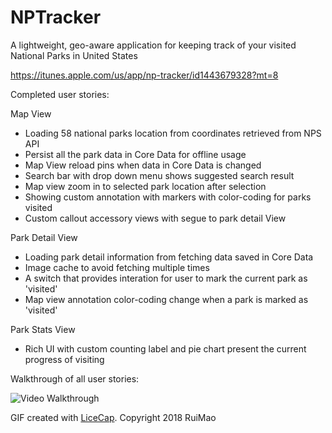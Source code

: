 # NPTracker

A lightweight, geo-aware application for keeping track of your visited National Parks in United States 

https://itunes.apple.com/us/app/np-tracker/id1443679328?mt=8


Completed user stories:

Map View
 - Loading 58 national parks location from coordinates retrieved from NPS API
 - Persist all the park data in Core Data for offline usage
 - Map View reload pins when data in Core Data is changed
 - Search bar with drop down menu shows suggested search result
 - Map view zoom in to selected park location after selection
 - Showing custom annotation with markers with color-coding for parks visited
 - Custom callout accessory views with segue to park detail View

Park Detail View
 - Loading park detail information from fetching data saved in Core Data
 - Image cache to avoid fetching multiple times
 - A switch that provides interation for user to mark the current park as 'visited'
 - Map view annotation color-coding change when a park is marked as 'visited'

Park Stats View
 - Rich UI with custom counting label and pie chart present the current progress of visiting

Walkthrough of all user stories:

![Video Walkthrough](https://github.com/mr618show/NPTracker/blob/master/NPTracker.gif) 



GIF created with [LiceCap](http://www.cockos.com/licecap/).
Copyright 2018 RuiMao
